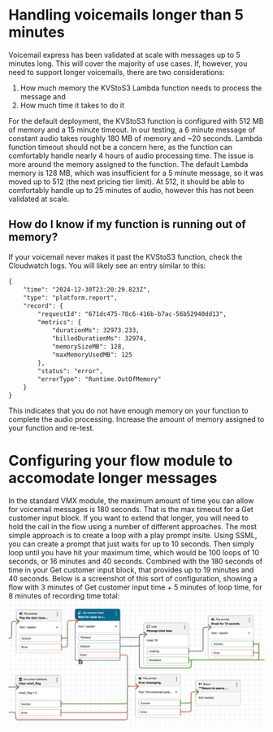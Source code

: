 # Handling voicemails longer than 5 minutes
Voicemail express has been validated at scale with messages up to 5 minutes long. This will cover the majority of use cases. If, however, you need to support longer voicemails, there are two considerations:
1.  How much memory the KVStoS3 Lambda function needs to process the message and
1.  How much time it takes to do it

For the default deployment, the KVStoS3 function is configured with 512 MB of memory and a 15 minute timeout. In our testing, a 6 minute message of constant audio takes roughly 180 MB of memory and ~20 seconds. Lambda function timeout should not be a concern here, as the function can comfortably handle nearly 4 hours of audio processing time. The issue is more around the memory assigned to the function. The default Lambda memory is 128 MB, which was insufficient for a 5 minute message, so it was moved up to 512 (the next pricing tier limit). At 512, it should be able to comfortably handle up to 25 minutes of audio, however this has not been validated at scale. 

## How do I know if my function is running out of memory?
If your voicemail never makes it past the KVStoS3 function, check the Cloudwatch logs. You will likely see an entry similar to this:
```
{
    "time": "2024-12-30T23:20:29.823Z",
    "type": "platform.report",
    "record": {
        "requestId": "671dc475-78c6-416b-b7ac-56b52940dd13",
        "metrics": {
            "durationMs": 32973.233,
            "billedDurationMs": 32974,
            "memorySizeMB": 128,
            "maxMemoryUsedMB": 125
        },
        "status": "error",
        "errorType": "Runtime.OutOfMemory"
    }
}
```
This indicates that you do not have enough memory on your function to complete the audio processing. Increase the amount of memory assigned to your function and re-test. 

# Configuring your flow module to accomodate longer messages
In the standard VMX module, the maximum amount of time you can allow for voicemail messages is 180 seconds. That is the max timeout for a Get customer input block. If you want to extend that longer, you will need to hold the call in the flow using a number of different approaches. The most simple approach is to create a loop with a play prompt insite. Using SSML, you can create a prompt that just waits for up to 10 seconds. Then simply loop until you have hit your maximum time, which would be 100 loops of 10 seconds, or 16 minutes and 40 seconds. Combined with the 180 seconds of time in your Get customer input block, that provides up to 19 minutes and 40 seconds. Below is a screenshot of this sort of configuration, showing a flow with 3 minutes of Get customer input time + 5 minutes of loop time, for 8 minutes of recording time total:
![Example of long message capture in flow](Img/vmx_message_loop.png)
